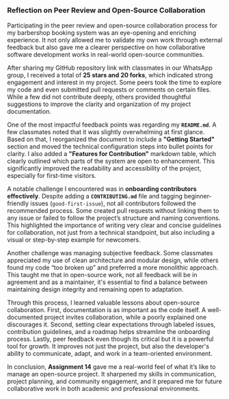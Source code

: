 #
### **Reflection on Peer Review and Open-Source Collaboration**

Participating in the peer review and open-source collaboration process for my barbershop booking system was an eye-opening and enriching experience. It not only allowed me to validate my own work through external feedback but also gave me a clearer perspective on how collaborative software development works in real-world open-source communities.

After sharing my GitHub repository link with classmates in our WhatsApp group, I received a total of **25 stars and 20 forks**, which indicated strong engagement and interest in my project. Some peers took the time to explore my code and even submitted pull requests or comments on certain files. While a few did not contribute deeply, others provided thoughtful suggestions to improve the clarity and organization of my project documentation.

One of the most impactful feedback points was regarding my **`README.md`**. A few classmates noted that it was slightly overwhelming at first glance. Based on that, I reorganized the document to include a **"Getting Started"** section and moved the technical configuration steps into bullet points for clarity. I also added a **"Features for Contribution"** markdown table, which clearly outlined which parts of the system are open to enhancement. This significantly improved the readability and accessibility of the project, especially for first-time visitors.

A notable challenge I encountered was in **onboarding contributors effectively**. Despite adding a **`CONTRIBUTING.md`** file and tagging beginner-friendly issues (`good-first-issue`), not all contributors followed the recommended process. Some created pull requests without linking them to any issue or failed to follow the project’s structure and naming conventions. This highlighted the importance of writing very clear and concise guidelines for collaboration, not just from a technical standpoint, but also including a visual or step-by-step example for newcomers.

Another challenge was managing subjective feedback. Some classmates appreciated my use of clean architecture and modular design, while others found my code “too broken up” and preferred a more monolithic approach. This taught me that in open-source work, not all feedback will be in agreement  and as a maintainer, it's essential to find a balance between maintaining design integrity and remaining open to adaptation.

Through this process, I learned valuable lessons about open-source collaboration. First, documentation is as important as the code itself. A well-documented project invites collaboration, while a poorly explained one discourages it. Second, setting clear expectations through labeled issues, contribution guidelines, and a roadmap helps streamline the onboarding process. Lastly, peer feedback even though its critical but it is a powerful tool for growth. It improves not just the project, but also the developer's ability to communicate, adapt, and work in a team-oriented environment.

In conclusion, **Assignment 14** gave me a real-world feel of what it’s like to manage an open-source project. It sharpened my skills in communication, project planning, and community engagement, and it prepared me for future collaborative work in both academic and professional environments.
